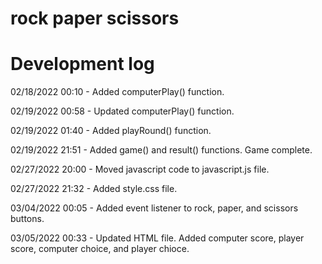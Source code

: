 # rock paper scissors

# Development log

02/18/2022 00:10 - Added computerPlay() function.

02/19/2022 00:58 - Updated computerPlay() function.

02/19/2022 01:40 - Added playRound() function.

02/19/2022 21:51 - Added game() and result() functions. Game complete.

02/27/2022 20:00 - Moved javascript code to javascript.js file.

02/27/2022 21:32 - Added style.css file.

03/04/2022 00:05 - Added event listener to rock, paper, and scissors buttons.

03/05/2022 00:33 - Updated HTML file. Added computer score, player score, computer choice, and player chioce.